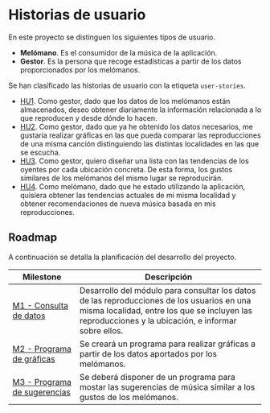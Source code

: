 # Historias de usuario

En este proyecto se distinguen los siguientes tipos de usuario.

- **Melómano**. Es el consumidor de la música de la aplicación.
- **Gestor**. Es la persona que recoge estadísticas a partir de los datos proporcionados por los melómanos.

Se han clasificado las historias de usuario con la etiqueta `user-stories`.

- [HU1](https://github.com/paula1999/IV/issues/3). Como gestor, dado que los datos de los melómanos están almacenados, deseo obtener diariamente la información relacionada a lo que reproducen y desde dónde lo hacen.
- [HU2](https://github.com/paula1999/IV/issues/2). Como gestor, dado que ya he obtenido los datos necesarios, me gustaría realizar gráficas en las que pueda comparar las reproducciones de una misma canción distinguiendo las distintas localidades en las que se escucha.
- [HU3](https://github.com/paula1999/IV/issues/4). Como gestor, quiero diseñar una lista con las tendencias de los oyentes por cada ubicación concreta. De esta forma, los gustos similares de los melómanos del mismo lugar se reproducirán.
- [HU4](https://github.com/paula1999/IV/issues/6). Como melómano, dado que he estado utilizando la aplicación, quisiera obtener las tendencias actuales de mi misma localidad y obtener recomendaciones de nueva música basada en mis reproducciones.

## Roadmap

A continuación se detalla la planificación del desarrollo del proyecto.

| **Milestone** | **Descripción** |
| ------------- | --------------- |
| [M1 - Consulta de datos](https://github.com/paula1999/IV/milestone/5) | Desarrollo del módulo para consultar los datos de las reproducciones de los usuarios en una misma localidad, entre los que se incluyen las reproducciones y la ubicación, e informar sobre ellos. |
| [M2 - Programa de gráficas](https://github.com/paula1999/IV/milestone/6) | Se creará un programa para realizar gráficas a partir de los datos aportados por los melómanos. |
| [M3 - Programa de sugerencias](https://github.com/paula1999/IV/milestone/2) | Se deberá disponer de un programa para mostar las sugerencias de música similar a los gustos de los melómanos. |